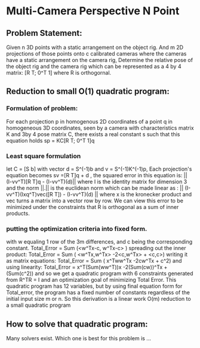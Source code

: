 # Multi-Camera Perspective N Point

## Problem Statement:
Given n 3D points with a static arrangement on the object rig.
And m 2D projections of those points onto c calibrated cameras where the cameras have a static arrangement on the camera rig,
Determine the relative pose of the object rig and the camera rig which can be represented as a 4 by 4 matrix: [R T; 0^T 1] where R is orthogornal.

## Reduction to small O(1) quadratic program:
### Formulation of problem:
For each projection p in homogenous 2D coordinates of a point q in homogeneous 3D coordinates,
seen by a camera with characteristics matrix K and 3by 4 pose matrix C, there exists a real constant s
such that this equation holds   sp = KC[R T; 0^T 1]q 
### Least square formulation
let C = [S b] with vector d = S^(-1)b and  v = S^(-1)K^(-1)p, 
Each projection's equation becomes sv =[R T]q + d , the squared error in this equation is:
 || (I-vv^T)[R T]q - (I-vv^T)(d)|| where I is the identity matrix for dimension 3 and the norm ||.|| is the euclidean norm
which can be made linear as :
 || (I-vv^T)(Ixq^T)vec([R T]) - (I-vv^T)(d) || where x is the kronecker product and vec turns a matrix into a vector row by row.
We can view this error to be minimized under the constraints that R is orthogonal as a sum of inner products.
### putting the optimization criteria into fixed form.
with w equaling 1 row of the 3m differences, and c being the corresponding constant.
Total_Error = Sum (<w^Tx-c, w^Tx-c> )
spreading out the inner product:
Total_Error = Sum ( <w^Tx,w^Tx> -2<c,w^Tx> + <c,c>)
writing it as matrix equations:
Total_Error = Sum ( x^Tww^Tx -2cw^Tx + c^2) 
and using linearity:
Total_Error = x^T(Sum(ww^T))x -2(Sum(cw))^Tx + (Sum(c^2)) 
and so we get a quadratic program with 6 constraints generated from R^TR = I and an optimization goal of minimizing Total Error.
This quadratic program has 12 variables, but by using final equation form for Total_error, the program has a fixed number of constants regardless of the initial input size m or n.
So this derivation is a linear work O(m) reduction to a small quadratic program
## How to solve that quadratic program:
Many solvers exist. Which one is best for this problem is ...
